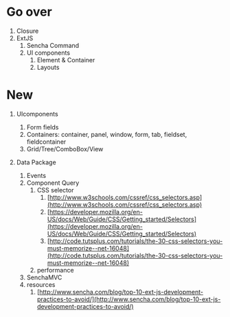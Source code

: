 # Go over
1. Closure
1. ExtJS
    1. Sencha Command
    1. UI components
        1. Element & Container
        1. Layouts

# New
1. UIcomponents
    1. Form fields
    1. Containers: container, panel, window, form, tab, fieldset, fieldcontainer
    1. Grid/Tree/ComboBox/View

1. Data Package
    1. Events
    1. Component Query
        1. CSS selector
            1. [http://www.w3schools.com/cssref/css_selectors.asp](http://www.w3schools.com/cssref/css_selectors.asp)
            1. [https://developer.mozilla.org/en-US/docs/Web/Guide/CSS/Getting_started/Selectors](https://developer.mozilla.org/en-US/docs/Web/Guide/CSS/Getting_started/Selectors)
            1. [http://code.tutsplus.com/tutorials/the-30-css-selectors-you-must-memorize--net-16048](http://code.tutsplus.com/tutorials/the-30-css-selectors-you-must-memorize--net-16048)
        1. performance
    1. SenchaMVC
    1. resources
        1. [http://www.sencha.com/blog/top-10-ext-js-development-practices-to-avoid/](http://www.sencha.com/blog/top-10-ext-js-development-practices-to-avoid/)
